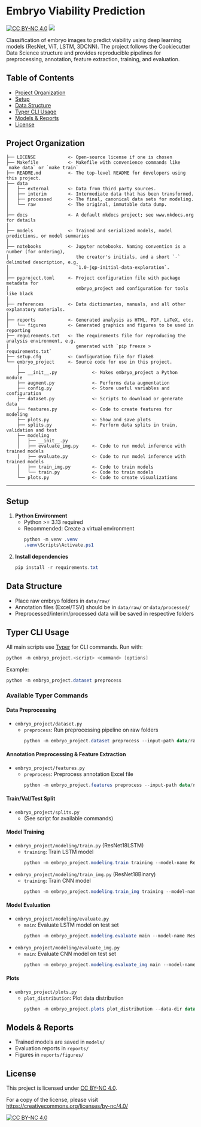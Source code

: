 # Embryo Viability Prediction

[cc-by-nc]: https://creativecommons.org/licenses/by-nc/4.0/
[cc-by-nc-image]: https://licensebuttons.net/l/by-nc/4.0/88x31.png
[cc-by-nc-shield]: https://img.shields.io/badge/License-CC%20BY--NC%204.0-lightgrey.svg

[![CC BY-NC 4.0][cc-by-nc-shield]][cc-by-nc] <a target="_blank" href="https://cookiecutter-data-science.drivendata.org/">
    <img src="https://img.shields.io/badge/CCDS-Project%20template-328F97?logo=cookiecutter" />
</a>

  Classification of embryo images to predict viability using deep learning models (ResNet, ViT, LSTM, 3DCNN).
  The project follows the Cookiecutter Data Science structure and provides reproducible pipelines for preprocessing, annotation, feature extraction, training, and evaluation.

## Table of Contents
- [Project Organization](#project-organization)
- [Setup](#setup)
- [Data Structure](#data-structure)
- [Typer CLI Usage](#typer-cli-usage)
- [Models & Reports](#models--reports)
- [License](#license)

## Project Organization
```
├── LICENSE            <- Open-source license if one is chosen
├── Makefile           <- Makefile with convenience commands like `make data` or `make train`
├── README.md          <- The top-level README for developers using this project.
├── data
│   ├── external       <- Data from third party sources.
│   ├── interim        <- Intermediate data that has been transformed.
│   ├── processed      <- The final, canonical data sets for modeling.
│   └── raw            <- The original, immutable data dump.
│
├── docs               <- A default mkdocs project; see www.mkdocs.org for details
│
├── models             <- Trained and serialized models, model predictions, or model summaries
│
├── notebooks          <- Jupyter notebooks. Naming convention is a number (for ordering),
│                         the creator's initials, and a short `-` delimited description, e.g.
│                         `1.0-jqp-initial-data-exploration`.
│
├── pyproject.toml     <- Project configuration file with package metadata for 
│                         embryo_project and configuration for tools like black
│
├── references         <- Data dictionaries, manuals, and all other explanatory materials.
│
├── reports            <- Generated analysis as HTML, PDF, LaTeX, etc.
│   └── figures        <- Generated graphics and figures to be used in reporting
├── requirements.txt   <- The requirements file for reproducing the analysis environment, e.g.
│                         generated with `pip freeze > requirements.txt`
├── setup.cfg          <- Configuration file for flake8
└── embryo_project     <- Source code for use in this project.
    │
    ├── __init__.py             <- Makes embryo_project a Python module
    ├── augment.py              <- Performs data augmentation
    ├── config.py               <- Store useful variables and configuration
    ├── dataset.py              <- Scripts to download or generate data
    ├── features.py             <- Code to create features for modeling
    ├── plots.py                <- Show and save plots
    ├── splits.py               <- Perform data splits in train, validation and test
    ├── modeling                
    │   ├── __init__.py 
    │   ├── evaluate_img.py     <- Code to run model inference with trained models          
    │   ├── evaluate.py         <- Code to run model inference with trained models          
    │   ├── train_img.py        <- Code to train models          
    │   └── train.py            <- Code to train models
    └── plots.py                <- Code to create visualizations
```

--------

## Setup

1. **Python Environment**
   - Python >= 3.13 required
   - Recommended: Create a virtual environment
     ```powershell
     python -m venv .venv
     .venv\Scripts\Activate.ps1
     ```
2. **Install dependencies**
   ```powershell
   pip install -r requirements.txt
   ```

## Data Structure
- Place raw embryo folders in `data/raw/`
- Annotation files (Excel/TSV) should be in `data/raw/` or `data/processed/`
- Preprocessed/interim/processed data will be saved in respective folders

## Typer CLI Usage

All main scripts use [Typer](https://typer.tiangolo.com/) for CLI commands. Run with:
```powershell
python -m embryo_project.<script> <command> [options]
```
Example:
```powershell
python -m embryo_project.dataset preprocess
```

### Available Typer Commands

#### Data Preprocessing
- `embryo_project/dataset.py`
  - `preprocess`: Run preprocessing pipeline on raw folders
    ```powershell
    python -m embryo_project.dataset preprocess --input-path data/raw --output-path data/interim
    ```

#### Annotation Preprocessing & Feature Extraction
- `embryo_project/features.py`
  - `preprocess`: Preprocess annotation Excel file
    ```powershell
    python -m embryo_project.features preprocess --input-path data/raw/annotations.xlsx --output-path data/processed/annotations.tsv
    ```

#### Train/Val/Test Split
- `embryo_project/splits.py`
  - (See script for available commands)

#### Model Training
- `embryo_project/modeling/train.py` (ResNet18LSTM)
  - `training`: Train LSTM model
    ```powershell
    python -m embryo_project.modeling.train training --model-name ResNet18LSTM --batch-size 64 --num-epochs 100 --patience 5 --lr 1e-4 --weight-decay 1e-4
    ```
- `embryo_project/modeling/train_img.py` (ResNet18Binary)
  - `training`: Train CNN model
    ```powershell
    python -m embryo_project.modeling.train_img training --model-name ResNet18Binary --batch-size 64 --num-epochs 100 --patience 5 --lr 1e-4 --weight-decay 1e-4
    ```

#### Model Evaluation
- `embryo_project/modeling/evaluate.py`
  - `main`: Evaluate LSTM model on test set
    ```powershell
    python -m embryo_project.modeling.evaluate main --model-name ResNet18LSTM --batch-size 64 --max-seq-len 20
    ```
- `embryo_project/modeling/evaluate_img.py`
  - `main`: Evaluate CNN model on test set
    ```powershell
    python -m embryo_project.modeling.evaluate_img main --model-name ResNet18Binary --batch-size 64
    ```

#### Plots
- `embryo_project/plots.py`
  - `plot_distribution`: Plot data distribution
    ```powershell
    python -m embryo_project.plots plot_distribution --data-dir data/processed --save --output-dir reports/figures
    ```

## Models & Reports
- Trained models are saved in `models/`
- Evaluation reports in `reports/`
- Figures in `reports/figures/`

## License
This project is licensed under [CC BY-NC 4.0][cc-by-nc].

For a copy of the license, please visit https://creativecommons.org/licenses/by-nc/4.0/

[![CC BY-NC 4.0][cc-by-nc-image]][cc-by-nc]
